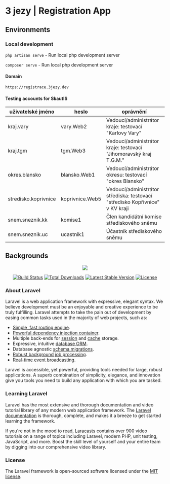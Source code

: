 # 3 jezy | Registration App

## Environments

### Local development

`php artisan serve` - Run local php development server

`composer serve` - Run local php development server

#### Domain

`https://registrace.3jezy.dev`

#### Testing accounts for SkautIS

uživatelské jméno    | heslo           | oprávnění
-------------------- | --------------- | -----------------------------------------------------------------------------
kraj.vary            | vary.Web2       | Vedoucí/administrátor kraje: testovací "Karlovy Vary"
kraj.tgm             | tgm.Web3        | Vedoucí/administrátor kraje: testovací "Jihomoravský kraj T.G.M."
okres.blansko        | blansko.Web1    | Vedoucí/administrátor okresu: testovací "okres Blansko"
stredisko.koprivnice | koprivnice.Web5 | Vedoucí/administrátor střediska: testovací "středisko Kopřivnice" v KV kraji
snem.sneznik.kk      | komise1         | Člen kandidátní komise střediskového sněmu
snem.sneznik.uc      | ucastnik1       | Účastník střediskového sněmu

## Backgrounds

<p align="center"><img src="https://laravel.com/assets/img/components/logo-laravel.svg"></p>

<p align="center">
<a href="https://travis-ci.org/laravel/framework"><img src="https://travis-ci.org/laravel/framework.svg" alt="Build Status"></a>
<a href="https://packagist.org/packages/laravel/framework"><img src="https://poser.pugx.org/laravel/framework/d/total.svg" alt="Total Downloads"></a>
<a href="https://packagist.org/packages/laravel/framework"><img src="https://poser.pugx.org/laravel/framework/v/stable.svg" alt="Latest Stable Version"></a>
<a href="https://packagist.org/packages/laravel/framework"><img src="https://poser.pugx.org/laravel/framework/license.svg" alt="License"></a>
</p>

### About Laravel

Laravel is a web application framework with expressive, elegant syntax. We believe development must be an enjoyable and creative experience to be truly fulfilling. Laravel attempts to take the pain out of development by easing common tasks used in the majority of web projects, such as:

- [Simple, fast routing engine](https://laravel.com/docs/routing).
- [Powerful dependency injection container](https://laravel.com/docs/container).
- Multiple back-ends for [session](https://laravel.com/docs/session) and [cache](https://laravel.com/docs/cache) storage.
- Expressive, intuitive [database ORM](https://laravel.com/docs/eloquent).
- Database agnostic [schema migrations](https://laravel.com/docs/migrations).
- [Robust background job processing](https://laravel.com/docs/queues).
- [Real-time event broadcasting](https://laravel.com/docs/broadcasting).

Laravel is accessible, yet powerful, providing tools needed for large, robust applications. A superb combination of simplicity, elegance, and innovation give you tools you need to build any application with which you are tasked.

### Learning Laravel

Laravel has the most extensive and thorough documentation and video tutorial library of any modern web application framework. The [Laravel documentation](https://laravel.com/docs) is thorough, complete, and makes it a breeze to get started learning the framework.

If you're not in the mood to read, [Laracasts](https://laracasts.com) contains over 900 video tutorials on a range of topics including Laravel, modern PHP, unit testing, JavaScript, and more. Boost the skill level of yourself and your entire team by digging into our comprehensive video library.

### License

The Laravel framework is open-sourced software licensed under the [MIT license](http://opensource.org/licenses/MIT).
